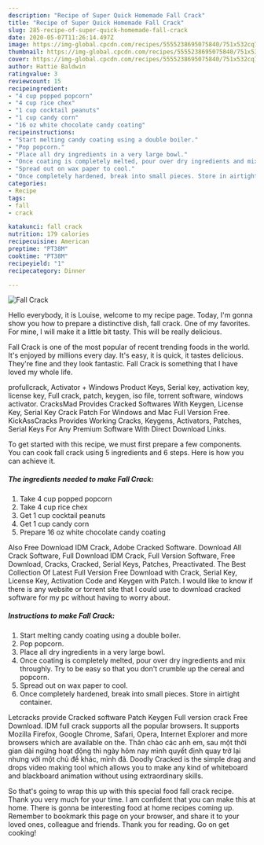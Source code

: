 ```yaml
---
description: "Recipe of Super Quick Homemade Fall Crack"
title: "Recipe of Super Quick Homemade Fall Crack"
slug: 285-recipe-of-super-quick-homemade-fall-crack
date: 2020-05-07T11:26:14.497Z
image: https://img-global.cpcdn.com/recipes/5555238695075840/751x532cq70/fall-crack-recipe-main-photo.jpg
thumbnail: https://img-global.cpcdn.com/recipes/5555238695075840/751x532cq70/fall-crack-recipe-main-photo.jpg
cover: https://img-global.cpcdn.com/recipes/5555238695075840/751x532cq70/fall-crack-recipe-main-photo.jpg
author: Hattie Baldwin
ratingvalue: 3
reviewcount: 15
recipeingredient:
- "4 cup popped popcorn"
- "4 cup rice chex"
- "1 cup cocktail peanuts"
- "1 cup candy corn"
- "16 oz white chocolate candy coating"
recipeinstructions:
- "Start melting candy coating using a double boiler."
- "Pop popcorn."
- "Place all dry ingredients in a very large bowl."
- "Once coating is completely melted, pour over dry ingredients and mix throughly. Try to be easy so that you don&#39;t crumble up the cereal and popcorn."
- "Spread out on wax paper to cool."
- "Once completely hardened, break into small pieces. Store in airtight container."
categories:
- Recipe
tags:
- fall
- crack

katakunci: fall crack 
nutrition: 179 calories
recipecuisine: American
preptime: "PT38M"
cooktime: "PT38M"
recipeyield: "1"
recipecategory: Dinner

---
```



![Fall Crack](https://img-global.cpcdn.com/recipes/5555238695075840/751x532cq70/fall-crack-recipe-main-photo.jpg)

Hello everybody, it is Louise, welcome to my recipe page. Today, I'm gonna show you how to prepare a distinctive dish, fall crack. One of my favorites. For mine, I will make it a little bit tasty. This will be really delicious.

Fall Crack is one of the most popular of recent trending foods in the world. It's enjoyed by millions every day. It's easy, it is quick, it tastes delicious. They're fine and they look fantastic. Fall Crack is something that I have loved my whole life.

profullcrack, Activator + Windows Product Keys, Serial key, activation key, license key, Full crack, patch, keygen, iso file, torrent software, windows activator. CracksMad Provides Cracked Softwares With Keygen, License Key, Serial Key Crack Patch For Windows and Mac Full Version Free. KickAssCracks Provides Working Cracks, Keygens, Activators, Patches, Serial Keys For Any Premium Software With Direct Download Links.


To get started with this recipe, we must first prepare a few components. You can cook fall crack using 5 ingredients and 6 steps. Here is how you can achieve it.

<!--inarticleads1-->

##### The ingredients needed to make Fall Crack:

1. Take 4 cup popped popcorn
1. Take 4 cup rice chex
1. Get 1 cup cocktail peanuts
1. Get 1 cup candy corn
1. Prepare 16 oz white chocolate candy coating


Also Free Download IDM Crack, Adobe Cracked Software. Download All Crack Software, Full Download IDM Crack, Full Version Software, Free Download, Cracks, Cracked, Serial Keys, Patches, Preactivated. The Best Collection Of Latest Full Version Free Download with Crack, Serial Key, License Key, Activation Code and Keygen with Patch. I would like to know if there is any website or torrent site that I could use to download cracked software for my pc without having to worry about. 

<!--inarticleads2-->

##### Instructions to make Fall Crack:

1. Start melting candy coating using a double boiler.
1. Pop popcorn.
1. Place all dry ingredients in a very large bowl.
1. Once coating is completely melted, pour over dry ingredients and mix throughly. Try to be easy so that you don&#39;t crumble up the cereal and popcorn.
1. Spread out on wax paper to cool.
1. Once completely hardened, break into small pieces. Store in airtight container.


Letcracks provide Cracked software Patch Keygen Full version crack Free Download. IDM full crack supports all the popular browsers. It supports Mozilla Firefox, Google Chrome, Safari, Opera, Internet Explorer and more browsers which are available on the. Thân chào các anh em, sau một thời gian dài ngừng hoạt động thì ngày hôm nay mình quyết định quay trở lại nhưng với một chủ đề khác, mình đã. Doodly Cracked is the simple drag and drops video making tool which allows you to make any kind of whiteboard and blackboard animation without using extraordinary skills. 

So that's going to wrap this up with this special food fall crack recipe. Thank you very much for your time. I am confident that you can make this at home. There is gonna be interesting food at home recipes coming up. Remember to bookmark this page on your browser, and share it to your loved ones, colleague and friends. Thank you for reading. Go on get cooking!
